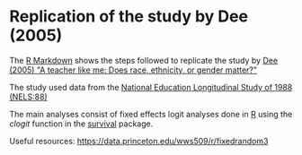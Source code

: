 # Replication of the study by Dee (2005)

The [R Markdown](http://htmlpreview.github.io/?https://github.com/lyndalin/dee2005replication/blob/master/dee2005replication.html) shows the steps followed to replicate the study by [Dee (2005) "A teacher like me: Does race, ethnicity, or gender matter?"](https://www.jstor.org/stable/4132809?seq=1#metadata_info_tab_contents)

The study used data from the [National Education Longitudinal Study of 1988 (NELS:88)](https://nces.ed.gov/surveys/nels88/data_products.asp)

The main analyses consist of fixed effects logit analyses done in [R](https://cran.r-project.org/) using the *clogit* function in the [survival](https://cran.r-project.org/web/packages/survival/index.html) package.

Useful resources: https://data.princeton.edu/wws509/r/fixedrandom3
